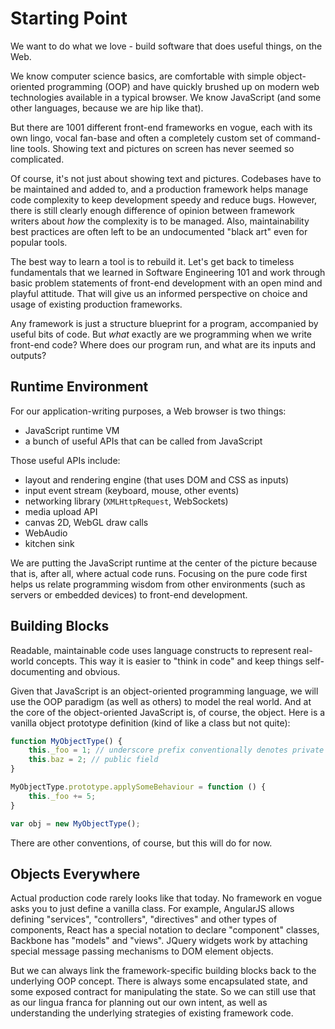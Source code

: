 # Starting Point

We want to do what we love - build software that does useful things, on the Web.

We know computer science basics, are comfortable with simple object-oriented programming (OOP) and have quickly brushed up on modern web technologies available in a typical browser. We know JavaScript (and some other languages, because we are hip like that).

But there are 1001 different front-end frameworks en vogue, each with its own lingo, vocal fan-base and often a completely custom set of command-line tools. Showing text and pictures on screen has never seemed so complicated.

Of course, it's not just about showing text and pictures. Codebases have to be maintained and added to, and a production framework helps manage code complexity to keep development speedy and reduce bugs. However, there is still clearly enough difference of opinion between framework writers about *how* the complexity is to be managed. Also, maintainability best practices are often left to be an undocumented "black art" even for popular tools.

The best way to learn a tool is to rebuild it. Let's get back to timeless fundamentals that we learned in Software Engineering 101 and work through basic problem statements of front-end development with an open mind and playful attitude. That will give us an informed perspective on choice and usage of existing production frameworks.

Any framework is just a structure blueprint for a program, accompanied by useful bits of code. But *what* exactly are we programming when we write front-end code? Where does our program run, and what are its inputs and outputs?

## Runtime Environment

For our application-writing purposes, a Web browser is two things:

- JavaScript runtime VM
- a bunch of useful APIs that can be called from JavaScript

Those useful APIs include:

- layout and rendering engine (that uses DOM and CSS as inputs)
- input event stream (keyboard, mouse, other events)
- networking library (`XMLHttpRequest`, WebSockets)
- media upload API
- canvas 2D, WebGL draw calls
- WebAudio
- kitchen sink

We are putting the JavaScript runtime at the center of the picture because that is, after all, where actual code runs. Focusing on the pure code first helps us relate programming wisdom from other environments (such as servers or embedded devices) to front-end development.

## Building Blocks

Readable, maintainable code uses language constructs to represent real-world concepts. This way it is easier to "think in code" and keep things self-documenting and obvious.

Given that JavaScript is an object-oriented programming language, we will use the OOP paradigm (as well as others) to model the real world. And at the core of the object-oriented JavaScript is, of course, the object. Here is a vanilla object prototype definition (kind of like a class but not quite):

```js
function MyObjectType() {
    this._foo = 1; // underscore prefix conventionally denotes private state
    this.baz = 2; // public field
}

MyObjectType.prototype.applySomeBehaviour = function () {
    this._foo += 5;
}

var obj = new MyObjectType();
```

There are other conventions, of course, but this will do for now.

## Objects Everywhere

Actual production code rarely looks like that today. No framework en vogue asks you to just define a vanilla class. For example, AngularJS allows defining "services", "controllers", "directives" and other types of components, React has a special notation to declare "component" classes, Backbone has "models" and "views". JQuery widgets work by attaching special message passing mechanisms to DOM element objects.

But we can always link the framework-specific building blocks back to the underlying OOP concept. There is always some encapsulated state, and some exposed contract for manipulating the state. So we can still use that as our lingua franca for planning out our own intent, as well as understanding the underlying strategies of existing framework code.
